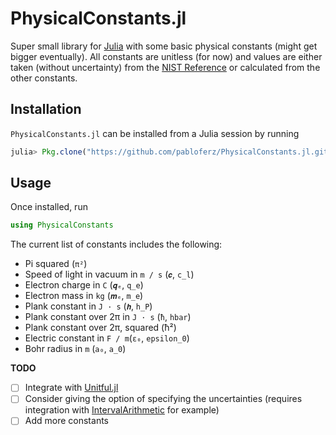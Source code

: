 # PhysicalConstants.jl

Super small library for [Julia](https://julialang.org) with some basic physical constants (might get bigger eventually).
All constants are unitless (for now) and values are either taken (without uncertainty) from the [NIST Reference](http://physics.nist.gov/cuu/index.html) or calculated from the other constants.

## Installation

`PhysicalConstants.jl` can be installed from a Julia session by running

```julia
julia> Pkg.clone("https://github.com/pabloferz/PhysicalConstants.jl.git")
```

## Usage

Once installed, run

```julia
using PhysicalConstants
```

The current list of constants includes the following:

 - Pi squared (`π²`)
 - Speed of light in vacuum in `m / s` (`𝒄`, `c_l`)
 - Electron charge in `C` (`𝒒ₑ`, `q_e`)
 - Electron mass in `kg` (`𝒎ₑ`, `m_e`)
 - Plank constant in `J · s` (`𝒉`, `h_P`)
 - Plank constant over 2π in `J · s` (`ħ`, `hbar`)
 - Plank constant over 2π, squared (ħ²)
 - Electric constant in `F / m`(`ɛ₀`, `epsilon_0`)
 - Bohr radius in `m` (`a₀`, `a_0`)

**TODO**

- [ ] Integrate with [Unitful.jl](https://github.com/ajkeller34/Unitful.jl)
- [ ] Consider giving the option of specifying the uncertainties (requires integration with [IntervalArithmetic](https://github.com/JuliaIntervals/IntervalArithmetic.jl) for example)
- [ ] Add more constants
